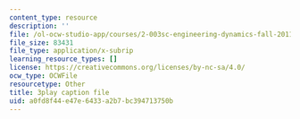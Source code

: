```yaml
---
content_type: resource
description: ''
file: /ol-ocw-studio-app/courses/2-003sc-engineering-dynamics-fall-2011/a0fd8f44e47e6433a2b7bc394713750b_zhk9xLjrmi4.srt
file_size: 83431
file_type: application/x-subrip
learning_resource_types: []
license: https://creativecommons.org/licenses/by-nc-sa/4.0/
ocw_type: OCWFile
resourcetype: Other
title: 3play caption file
uid: a0fd8f44-e47e-6433-a2b7-bc394713750b
---
```


